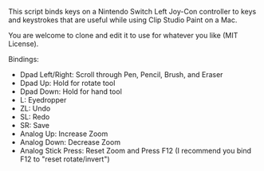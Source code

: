 This script binds keys on a Nintendo Switch Left Joy-Con controller to keys and keystrokes that are useful while using Clip Studio Paint on a Mac.

You are welcome to clone and edit it to use for whatever you like (MIT License).

Bindings:

- Dpad Left/Right: Scroll through Pen, Pencil, Brush, and Eraser
- Dpad Up: Hold for rotate tool
- Dpad Down: Hold for hand tool
- L: Eyedropper
- ZL: Undo
- SL: Redo
- SR: Save
- Analog Up: Increase Zoom
- Analog Down: Decrease Zoom
- Analog Stick Press: Reset Zoom and Press F12 (I recommend you bind F12 to "reset rotate/invert")
